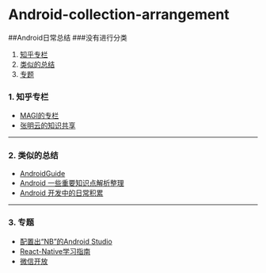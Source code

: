 # Android-collection-arrangement

##Android日常总结
###没有进行分类

1. [知乎专栏](https://github.com/cxiaoming/Android-collection-arrangement#1-知乎专栏)
2. [类似的总结](https://github.com/cxiaoming/Android-collection-arrangement#2-类似的总结)
3. [专题](https://github.com/cxiaoming/Android-collection-arrangement#3-专题)




### 1. 知乎专栏
- [MAGI的专栏](http://zhuanlan.zhihu.com/magilu) 
- [张明云的知识共享](http://zhuanlan.zhihu.com/zmywly8866) 

---

### 2. 类似的总结
- [AndroidGuide](https://github.com/ColorfulCat/AndroidGuide) 
- [Android 一些重要知识点解析整理](https://github.com/FX-Max/Point-of-Android) 
- [Android 开发中的日常积累](https://github.com/lizhangqu/CoreLink) 

---

### 3. 专题
- [配置出“NB”的Android Studio](http://blog.csdn.net/yy1300326388/article/details/46374229) 
- [React-Native学习指南](https://github.com/ele828/react-native-guide) 
- [微信开放](http://bss.csdn.net/m/topic/learning_path_weixin) 


